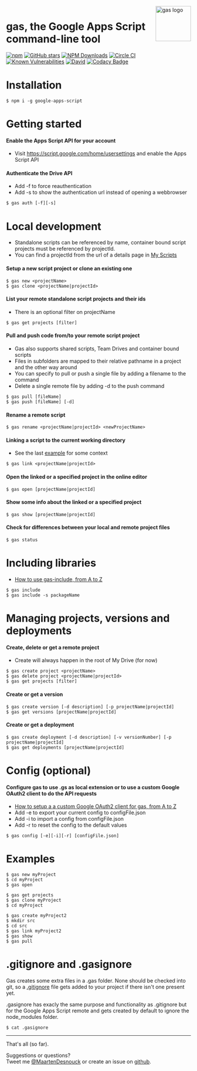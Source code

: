 <img src="./images/logo/gas-logo.png" alt="gas logo" name="gas" align="right" height="96" width="96"/>

# gas, the Google Apps Script command-line tool

[![npm](https://img.shields.io/npm/v/google-apps-script.svg)](https://www.npmjs.com/package/google-apps-script)
[![GitHub stars](https://img.shields.io/github/stars/MaartenDesnouck/google-apps-script.svg?style=social&label=Star)](https://github.com/MaartenDesnouck/google-apps-script)
[![NPM Downloads](https://img.shields.io/npm/dt/google-apps-script.svg?style=flat)](https://www.npmjs.org/package/google-apps-script)
[![Circle CI](https://circleci.com/gh/MaartenDesnouck/google-apps-script.svg?style=shield)](https://circleci.com/gh/MaartenDesnouck/google-apps-script)
[![Known Vulnerabilities](https://snyk.io/test/npm/google-apps-script/badge.svg?style=flat)](https://snyk.io/test/npm/google-apps-script)
[![David](https://img.shields.io/david/MaartenDesnouck/google-apps-script.svg)](https://david-dm.org/MaartenDesnouck/google-apps-script)
[![Codacy Badge](https://api.codacy.com/project/badge/Grade/fe9e115d56ab4dada6c22c804d5f2db9)](https://www.codacy.com/app/MaartenDesnouck/google-apps-script/dashboard)

# Installation

```
$ npm i -g google-apps-script
```

# Getting started

#### Enable the Apps Script API for your account

 - Visit https://script.google.com/home/usersettings and enable the Apps Script API

#### Authenticate the Drive API
 - Add -f to force reauthentication
 - Add -s to show the authentication url instead of opening a webbrowser

```
$ gas auth [-f][-s]
```

# Local development
- Standalone scripts can be referenced by name, container bound script projects must be referenced by projectId. 
- You can find a projectId from the url of a details page in [My Scripts](https://script.google.com/home/my)

#### Setup a new script project or clone an existing one

```
$ gas new <projectName>
$ gas clone <projectName|projectId>
```

#### List your remote standalone script projects and their ids
- There is an optional filter on projectName

```
$ gas get projects [filter]
```

#### Pull and push code from/to your remote script project
- Gas also supports shared scripts, Team Drives and container bound scripts
- Files in subfolders are mapped to their relative pathname in a project and the other way around
- You can specify to pull or push a single file by adding a filename to the command
- Delete a single remote file by adding -d to the push command

```
$ gas pull [fileName]
$ gas push [fileName] [-d]
```

#### Rename a remote script

```
$ gas rename <projectName|projectId> <newProjectName>
```

#### Linking a script to the current working directory
- See the last [example](#examples) for some context

```
$ gas link <projectName|projectId>
```

#### Open the linked or a specified project in the online editor

```
$ gas open [projectName|projectId]
```

#### Show some info about the linked or a specified project

````
$ gas show [projectName|projectId]
````

#### Check for differences between your local and remote project files
````
$ gas status
````

# Including libraries
- [How to use gas-include, from A to Z](./README/how-to-use-gas-include.md)
````
$ gas include
$ gas include -s packageName
````

# Managing projects, versions and deployments

#### Create, delete or get a remote project
- Create will always happen in the root of My Drive (for now)

```
$ gas create project <projectName>
$ gas delete project <projectName|projectId>
$ gas get projects [filter]
```

#### Create or get a version

```
$ gas create version [-d description] [-p projectName|projectId]
$ gas get versions [projectName|projectId]
```

#### Create or get a deployment

```
$ gas create deployment [-d description] [-v versionNumber] [-p projectName|projectId]
$ gas get deployments [projectName|projectId]
```

# Config (optional)

#### Configure gas to use .gs as local extension or to use a custom Google OAuth2 client to do the API requests
- [How to setup a a custom Google OAuth2 client for gas, from A to Z](./README/how-to-setup-oauthclient.md)
- Add -e to export your current config to configFile.json
- Add -i to import a config from configFile.json
- Add -r to reset the config to the default values

```
$ gas config [-e][-i][-r] [configFile.json]
```

# Examples

```
$ gas new myProject
$ cd myProject
$ gas open
```

```
$ gas get projects
$ gas clone myProject
$ cd myProject
```

```
$ gas create myProject2
$ mkdir src
$ cd src
$ gas link myProject2
$ gas show
$ gas pull
```

# .gitignore and .gasignore

Gas creates some extra files in a .gas folder. None should be checked into git,
 so a  [.gitignore](https://github.com/MaartenDesnouck/google-apps-script/blob/master/gas.gitignore) file gets added to your project if there isn't one present yet.

.gasignore has exacly the same purpose and functionality as .gitignore but for the Google Apps Script remote and gets created by default to ignore the node_modules folder.

````
$ cat .gasignore
````

<hr>
That's all (so far).

Suggestions or questions?<br>
Tweet me [@MaartenDesnouck](https://twitter.com/MaartenDesnouck) or create an issue on [github](https://github.com/MaartenDesnouck/google-apps-script/issues/new).
